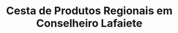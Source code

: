 ---
title: "Cesta de Produtos Regionais em Conselheiro Lafaiete"
description: "Ofereça um presente com o melhor de Conselheiro Lafaiete. Cestas com produtos locais e artesanais para valorizar o que é da região."
layout: "home.html"
permalink: "/cesta-de-produtos-regionais-em-conselheiro-lafaiete/"
---